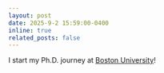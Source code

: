 ```yaml
---
layout: post
date: 2025-9-2 15:59:00-0400
inline: true
related_posts: false
---
```


I start my Ph.D. journey at [Boston University](https://www.bu.edu/cds-faculty/)!
